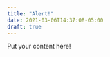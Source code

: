 ```yaml
---
title: "Alert!"
date: 2021-03-06T14:37:08-05:00
draft: true
---
```


<!---
Change the title to the title you want
Change the date to the current date / time / timezone
Change draft: true to draft: false
-->

Put your content here!
